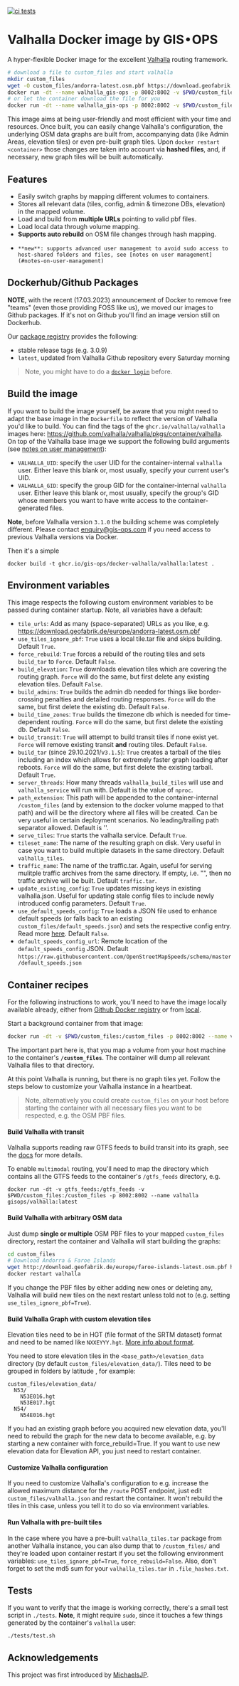 [![ci tests](https://github.com/gis-ops/docker-valhalla/actions/workflows/tests.yml/badge.svg)](https://github.com/gis-ops/docker-valhalla/actions/workflows/tests.yml)

# Valhalla Docker image by GIS • OPS

A hyper-flexible Docker image for the excellent [Valhalla](https://github.com/valhalla/valhalla) routing framework.

```bash
# download a file to custom_files and start valhalla
mkdir custom_files
wget -O custom_files/andorra-latest.osm.pbf https://download.geofabrik.de/europe/andorra-latest.osm.pbf
docker run -dt --name valhalla_gis-ops -p 8002:8002 -v $PWD/custom_files:/custom_files ghcr.io/gis-ops/docker-valhalla/valhalla:latest
# or let the container download the file for you
docker run -dt --name valhalla_gis-ops -p 8002:8002 -v $PWD/custom_files:/custom_files -e tile_urls=https://download.geofabrik.de/europe/andorra-latest.osm.pbf ghcr.io/gis-ops/docker-valhalla/valhalla:latest
```

This image aims at being user-friendly and most efficient with your time and resources. Once built, you can easily change Valhalla's configuration, the underlying OSM data graphs are built from, accompanying data (like Admin Areas, elevation tiles) or even pre-built graph tiles. Upon `docker restart <container>` those changes are taken into account via **hashed files**, and, if necessary, new graph tiles will be built automatically.

## Features

- Easily switch graphs by mapping different volumes to containers.
- Stores all relevant data (tiles, config, admin & timezone DBs, elevation) in the mapped volume.
- Load and build from **multiple URLs** pointing to valid pbf files.
- Load local data through volume mapping.
- **Supports auto rebuild** on OSM file changes through hash mapping.
-     **new**: supports advanced user management to avoid sudo access to host-shared folders and files, see [notes on user management](#notes-on-user-management)

## Dockerhub/Github Packages

**NOTE**, with the recent (17.03.2023) announcement of Docker to remove free "teams" (even those providing FOSS like us), we moved our images to Github packages. If it's not on Github you'll find an image version still on Dockerhub.

Our [package registry](https://github.com/gis-ops/docker-valhalla/pkgs/container/docker-valhalla%2Fvalhalla) provides the following:

- stable release tags (e.g. 3.0.9)
- `latest`, updated from Valhalla Github repository every Saturday morning

> Note, you might have to do a [`docker login`](https://docs.github.com/en/packages/working-with-a-github-packages-registry/working-with-the-docker-registry#authenticating-to-github-packages) before.

## Build the image

If you want to build the image yourself, be aware that you might need to adapt the base image in the `Dockerfile` to reflect the version of Valhalla you'd like to build. You can find the tags of the `ghcr.io/valhalla/valhalla` images here: https://github.com/valhalla/valhalla/pkgs/container/valhalla. On top of the Valhalla base image we support the following build arguments (see [notes on user management](#notes-on-user-management)):

- `VALHALLA_UID`: specify the user UID for the container-internal `valhalla` user. Either leave this blank or, most usually, specify your current user's UID.
- `VALHALLA_GID`: specify the group GID for the container-internal `valhalla` user. Either leave this blank or, most usually, specify the group's GID whose members you want to have write access to the container-generated files.

**Note**, before Valhalla version `3.1.0` the building scheme was completely different. Please contact enquiry@gis-ops.com if you need access to previous Valhalla versions via Docker.

Then it's a simple

```shell script
docker build -t ghcr.io/gis-ops/docker-valhalla/valhalla:latest .
```

## Environment variables

This image respects the following custom environment variables to be passed during container startup. Note, all variables have a default:

- `tile_urls`: Add as many (space-separated) URLs as you like, e.g. https://download.geofabrik.de/europe/andorra-latest.osm.pbf
- `use_tiles_ignore_pbf`: `True` uses a local tile.tar file and skips building. Default `True`.
- `force_rebuild`: `True` forces a rebuild of the routing tiles and sets `build_tar` to `Force`. Default `False`.
- `build_elevation`: `True` downloads elevation tiles which are covering the routing graph. `Force` will do the same, but first delete any existing elevation tiles. Default `False`.
- `build_admins`: `True` builds the admin db needed for things like border-crossing penalties and detailed routing responses. `Force` will do the same, but first delete the existing db. Default `False`.
- `build_time_zones`: `True` builds the timezone db which is needed for time-dependent routing. `Force` will do the same, but first delete the existing db. Default `False`.
- `build_transit`: `True` will attempt to build transit tiles if none exist yet. `Force` will remove existing transit **and** routing tiles. Default `False`.
- `build_tar` (since 29.10.2021/v`3.1.5`): `True` creates a tarball of the tiles including an index which allows for extremely faster graph loading after reboots. `Force` will do the same, but first delete the existing tarball. Default `True`.
- `server_threads`: How many threads `valhalla_build_tiles` will use and `valhalla_service` will run with. Default is the value of `nproc`.
- `path_extension`: This path will be appended to the container-internal `/custom_files` (and by extension to the docker volume mapped to that path) and will be the directory where all files will be created. Can be very useful in certain deployment scenarios. No leading/trailing path separator allowed. Default is ''.
- `serve_tiles`: `True` starts the valhalla service. Default `True`.
- `tileset_name`: The name of the resulting graph on disk. Very useful in case you want to build multiple datasets in the same directory. Default `valhalla_tiles`.
- `traffic_name`: The name of the traffic.tar. Again, useful for serving mulitple traffic archives from the same directory. If empty, i.e. "", then no traffic archive will be built. Default `traffic.tar`.
- `update_existing_config`: `True` updates missing keys in existing valhalla.json. Useful for updating stale config files to include newly introduced config parameters. Default `True`.
- `use_default_speeds_config`: `True` loads a JSON file used to enhance default speeds (or falls back to an existing `custom_files/default_speeds.json`) and sets the respective config entry. Read more [here](https://github.com/OpenStreetMapSpeeds/schema). Default `False`.
- `default_speeds_config_url`: Remote location of the `default_speeds_config` JSON. Default `https://raw.githubusercontent.com/OpenStreetMapSpeeds/schema/master/default_speeds.json`

## Container recipes

For the following instructions to work, you'll need to have the image locally available already, either from [Github Docker registry](https://github.com/gis-ops/docker-valhalla/pkgs/container/docker-valhalla%2Fvalhalla) or from [local](#build-the-image).

Start a background container from that image:

```bash
docker run -dt -v $PWD/custom_files:/custom_files -p 8002:8002 --name valhalla ghcr.io/gis-ops/docker-valhalla/valhalla:latest
```

The important part here is, that you map a volume from your host machine to the container's **`/custom_files`**. The container will dump all relevant Valhalla files to that directory.

At this point Valhalla is running, but there is no graph tiles yet. Follow the steps below to customize your Valhalla instance in a heartbeat.

> Note, alternatively you could create `custom_files` on your host before starting the container with all necessary files you want to be respected, e.g. the OSM PBF files.

#### Build Valhalla with transit

Valhalla supports reading raw GTFS feeds to build transit into its graph, see the [docs](https://valhalla.github.io/valhalla/api/turn-by-turn/api-reference/#sample-json-payloads-for-multimodal-requests-with-transit) for more details.

To enable `multimodal` routing, you'll need to map the directory which contains all the GTFS feeds to the container's `/gtfs_feeds` directory, e.g.

```
docker run -dt -v gtfs_feeds:/gtfs_feeds -v $PWD/custom_files:/custom_files -p 8002:8002 --name valhalla gisops/valhalla:latest
```

#### Build Valhalla with arbitrary OSM data

Just dump **single or multiple** OSM PBF files to your mapped `custom_files` directory, restart the container and Valhalla will start building the graphs:

```bash
cd custom_files
# Download Andorra & Faroe Islands
wget http://download.geofabrik.de/europe/faroe-islands-latest.osm.pbf http://download.geofabrik.de/europe/andorra-latest.osm.pbf
docker restart valhalla
```

If you change the PBF files by either adding new ones or deleting any, Valhalla will build new tiles on the next restart unless told not to (e.g. setting `use_tiles_ignore_pbf=True`).

#### Build Valhalla Graph with custom elevation tiles

Elevation tiles need to be in HGT (file format of the SRTM dataset) format and need to be named like `NXXEYYY.hgt`. [More info about format](https://github.com/tilezen/joerd/blob/master/docs/formats.md#skadi).

You need to store elevation tiles in the `<base_path>/elevation_data` directory (by default `custom_files/elevation_data/`). Tiles need to be grouped in folders by latitude , for example:

```
custom_files/elevation_data/
  N53/
    N53E016.hgt
    N53E017.hgt
  N54/
    N54E016.hgt
```

If you had an existing graph before you acquired new elevation data, you'll need to rebuild the graph for the new data to become available, e.g. by starting a new container with force_rebuild=True. If you want to use new elevation data for Elevation API, you just need to restart container.

#### Customize Valhalla configuration

If you need to customize Valhalla's configuration to e.g. increase the allowed maximum distance for the `/route` POST endpoint, just edit `custom_files/valhalla.json` and restart the container. It won't rebuild the tiles in this case, unless you tell it to do so via environment variables.

#### Run Valhalla with pre-built tiles

In the case where you have a pre-built `valhalla_tiles.tar` package from another Valhalla instance, you can also dump that to `/custom_files/` and they're loaded upon container restart if you set the following environment variables: `use_tiles_ignore_pbf=True`, `force_rebuild=False`. Also, don't forget to set the md5 sum for your `valhalla_tiles.tar` in `.file_hashes.txt`.

## Tests

If you want to verify that the image is working correctly, there's a small test script in `./tests`. **Note**, it might require `sudo`, since it touches a few things generated by the container's `valhalla` user:

```shell script
./tests/test.sh
```

## Acknowledgements

This project was first introduced by [MichaelsJP](https://github.com/MichaelsJP).
